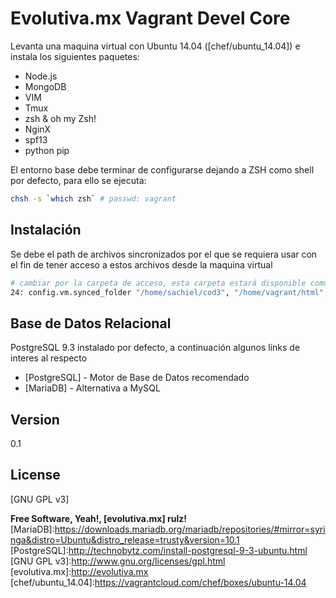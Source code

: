 Evolutiva.mx Vagrant Devel Core
=========

Levanta una maquina virtual con Ubuntu 14.04 ([chef/ubuntu_14.04]) e instala los siguientes paquetes: 

  - Node.js
  - MongoDB
  - VIM
  - Tmux
  - zsh & oh my Zsh!
  - NginX
  - spf13
  - python pip

El entorno base debe terminar de configurarse dejando a ZSH como shell por defecto, para ello se ejecuta:

```sh
chsh -s `which zsh` # passwd: vagrant
```
Instalación
-----------
Se debe el path de archivos sincronizados por el que se requiera usar con el fin de tener acceso a estos archivos desde la maquina virtual

```sh
# cambiar por la carpeta de acceso, esta carpeta estará disponible como default path de nginx y se montara en la maquina virtual en el siguiente punto:  /home/vagrant/html
24: config.vm.synced_folder "/home/sachiel/cod3", "/home/vagrant/html", id:"vagrant-www"
```

Base de Datos Relacional
-----------

PostgreSQL 9.3 instalado por defecto, a continuación algunos links de interes al respecto

* [PostgreSQL] - Motor de Base de Datos recomendado
* [MariaDB] - Alternativa a MySQL

Version
----

0.1

License
----

[GNU GPL v3]


**Free Software, Yeah!, [evolutiva.mx] rulz!**
[MariaDB]:https://downloads.mariadb.org/mariadb/repositories/#mirror=syringa&distro=Ubuntu&distro_release=trusty&version=10.1
[PostgreSQL]:http://technobytz.com/install-postgresql-9-3-ubuntu.html
[GNU GPL v3]:http://www.gnu.org/licenses/gpl.html
[evolutiva.mx]:http://evolutiva.mx
[chef/ubuntu_14.04]:https://vagrantcloud.com/chef/boxes/ubuntu-14.04
